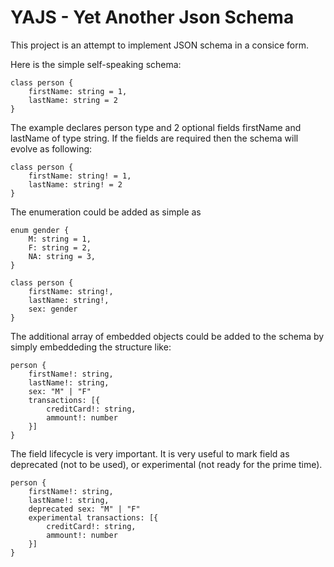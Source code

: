 # YAJS - Yet Another Json Schema
This project is an attempt to implement JSON schema in a consice form.

Here is the simple self-speaking schema:
```text
class person {
    firstName: string = 1,
    lastName: string = 2
}
```
The example declares person type and 2 optional fields firstName and lastName of type string.
If the fields are required then the schema will evolve as following:
```text
class person {
    firstName: string! = 1,
    lastName: string! = 2
}
```

The enumeration could be added as simple as
```text
enum gender {
    M: string = 1,
    F: string = 2,
    NA: string = 3,    
}

class person {
    firstName: string!,
    lastName: string!,
    sex: gender
}
```

The additional array of embedded objects could be added to the schema by simply embeddeding the structure like:
```text
person {
    firstName!: string,
    lastName!: string,
    sex: "M" | "F"
    transactions: [{
        creditCard!: string,
        ammount!: number
    }]
}
```

The field lifecycle is very important. It is very useful to mark field as deprecated (not to be used), or experimental (not ready for the prime time).

```text
person {
    firstName!: string,
    lastName!: string,
    deprecated sex: "M" | "F"
    experimental transactions: [{
        creditCard!: string,
        ammount!: number
    }]
}
```
